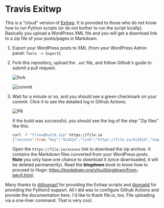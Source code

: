 # Travis Exitwp

This is a "cloud" version of [Exitwp](https://github.com/omajid/exitwp-for-hugo). It is provided to those who do not know how to run Python scripts (or do not bother to run the script locally). Basically you upload a WordPress XML file and you will get a download link to a zip file of your posts/pages in Markdown.

1. Export your WordPress posts to XML (from your WordPress Admin panel: `Tools -> Export`).

1. Fork this repository, upload the `.xml` file, and follow Github's guide to submit a pull request.

    ![fork](https://user-images.githubusercontent.com/163582/27658948-6922360a-5c17-11e7-8a8e-727cf3774bab.png)
    
    ![commit](https://user-images.githubusercontent.com/163582/27658950-692b3f5c-5c17-11e7-8880-79d6dc622fd7.png)

1. Wait for a minute or so, and you should see a green checkmark on your commit. Click it to see the detailed log in Github Actions.

    ![PR](https://user-images.githubusercontent.com/163582/27658949-69246f7e-5c17-11e7-9c37-f3207d3ba168.png)

    If the build was successful, you should see the log of the step "Zip files" like this:

    ```bash
    curl -F "file=@build.zip" https://file.io
    {"success":true,"key":"4z2Ajm","link":"https://file.io/4z2Ajm","expiry":"14 days"}
    ```
    
    Open the `https://file.io/xxxxxx` link to download the zip archive. It contains the Markdown files converted from your WordPress posts. **Note** you only have one chance to download it (once downloaded, it will be deleted permanently). Read the **blogdown** book to know how to proceed to Hugo: https://bookdown.org/yihui/blogdown/from-jekyll.html.

Many thanks to [@thomasf](https://github.com/thomasf) for providing the Exitwp scripts and [@omajid](https://github.com/omajid) for providing the Python3 support. All I did was to configure Github Actions and provide the documentation here. I'd like to thank file.io, too. File uploading via a one-liner command. That is very cool.
